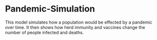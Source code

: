 # Pandemic-Simulation
This model simulates how a population would be effected by a pandemic over time. It then shows how herd immunity and vaccines change the number of people infected and deaths.
